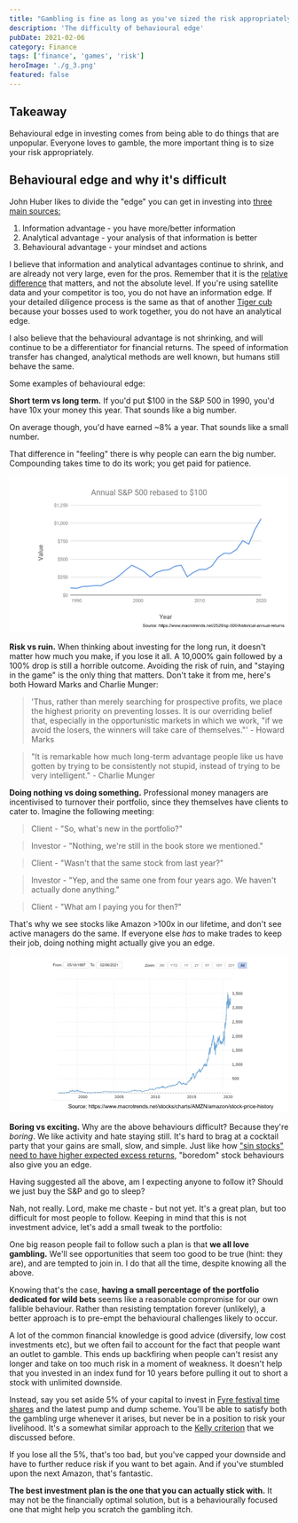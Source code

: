 ```yaml
---
title: "Gambling is fine as long as you've sized the risk appropriately"
description: 'The difficulty of behavioural edge'
pubDate: 2021-02-06
category: Finance
tags: ['finance', 'games', 'risk']
heroImage: './g_3.png'
featured: false
---
```


## Takeaway

Behavioural edge in investing comes from being able to do things that are unpopular. Everyone loves to gamble, the more important thing is to size your risk appropriately.

## Behavioural edge and why it's difficult

John Huber likes to divide the "edge" you can get in investing into [three main sources:](https://sabercapitalmgt.com/what-is-your-edge/ 'edge')

1. Information advantage - you have more/better information
2. Analytical advantage - your analysis of that information is better
3. Behavioural advantage - your mindset and actions

I believe that information and analytical advantages continue to shrink, and are already not very large, even for the pros. Remember that it is the [relative difference](https://leonlins.com/writing/2020_05_07_relative_billionaire/ 'relative') that matters, and not the absolute level. If you're using satellite data and your competitor is too, you do not have an information edge. If your detailed diligence process is the same as that of another [Tiger cub](https://en.wikipedia.org/wiki/Tiger_Management 'Tiger') because your bosses used to work together, you do not have an analytical edge.

I also believe that the behavioural advantage is not shrinking, and will continue to be a differentiator for financial returns. The speed of information transfer has changed, analytical methods are well known, but humans still behave the same.

Some examples of behavioural edge:

**Short term vs long term.** If you'd put $100 in the S&P 500 in 1990, you'd have 10x your money this year. That sounds like a big number.

On average though, you'd have earned ~8% a year. That sounds like a small number.

That difference in "feeling" there is why people can earn the big number. Compounding takes time to do its work; you get paid for patience.

![post](./g_1.webp)

**Risk vs ruin.** When thinking about investing for the long run, it doesn't matter how much you make, if you lose it all. A 10,000% gain followed by a 100% drop is still a horrible outcome. Avoiding the risk of ruin, and "staying in the game" is the only thing that matters. Don't take it from me, here's both Howard Marks and Charlie Munger:

> 'Thus, rather than merely searching for prospective profits, we place the highest priority on preventing losses. It is our overriding belief that, especially in the opportunistic markets in which we work, "if we avoid the losers, the winners will take care of themselves."' - Howard Marks

> "It is remarkable how much long-term advantage people like us have gotten by trying to be consistently not stupid, instead of trying to be very intelligent." - Charlie Munger

**Doing nothing vs doing something.** Professional money managers are incentivised to turnover their portfolio, since they themselves have clients to cater to. Imagine the following meeting:

> Client - "So, what's new in the portfolio?"

> Investor - "Nothing, we're still in the book store we mentioned."

> Client - "Wasn't that the same stock from last year?"

> Investor - "Yep, and the same one from four years ago. We haven't actually done anything."

> Client - "What am I paying you for then?"

That's why we see stocks like Amazon >100x in our lifetime, and don't see active managers do the same. If everyone else _has_ to make trades to keep their job, doing nothing might actually give you an edge.

![post](./g_2.webp)

**Boring vs exciting.** Why are the above behaviours difficult? Because they're _boring_. We like activity and hate staying still. It's hard to brag at a cocktail party that your gains are small, slow, and simple. Just like how ["sin stocks" need to have higher expected excess returns](https://www.aqr.com/Insights/Perspectives/Virtue-is-its-Own-Reward-Or-One-Mans-Ceiling-is-Another-Mans-Floor 'asness'), "boredom" stock behaviours also give you an edge.

Having suggested all the above, am I expecting anyone to follow it? Should we just buy the S&P and go to sleep?

Nah, not really. Lord, make me chaste - but not yet. It's a great plan, but too difficult for most people to follow. Keeping in mind that this is not investment advice, let's add a small tweak to the portfolio:

One big reason people fail to follow such a plan is that **we all love gambling.** We'll see opportunities that seem too good to be true (hint: they are), and are tempted to join in. I do that all the time, despite knowing all the above.

Knowing that's the case, **having a small percentage of the portfolio dedicated for wild bets** seems like a reasonable compromise for our own fallible behaviour. Rather than resisting temptation forever (unlikely), a better approach is to pre-empt the behavioural challenges likely to occur.

A lot of the common financial knowledge is good advice (diversify, low cost investments etc), but we often fail to account for the fact that people want an outlet to gamble. This ends up backfiring when people can't resist any longer and take on too much risk in a moment of weakness. It doesn't help that you invested in an index fund for 10 years before pulling it out to short a stock with unlimited downside.

Instead, say you set aside 5% of your capital to invest in [Fyre festival time shares](https://en.wikipedia.org/wiki/Fyre_Festival 'fyre') and the latest pump and dump scheme. You'll be able to satisfy both the gambling urge whenever it arises, but never be in a position to risk your livelihood. It's a somewhat similar approach to the [Kelly criterion](https://leonlins.com/writing/2020_12_02_kelly/ 'kelly') that we discussed before.

If you lose all the 5%, that's too bad, but you've capped your downside and have to further reduce risk if you want to bet again. And if you've stumbled upon the next Amazon, that's fantastic.

**The best investment plan is the one that you can actually stick with.** It may not be the financially optimal solution, but is a behaviourally focused one that might help you scratch the gambling itch.
